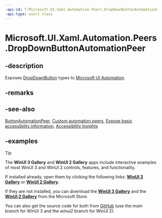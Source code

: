 ```yaml
---
-api-id: T:Microsoft.UI.Xaml.Automation.Peers.DropDownButtonAutomationPeer
-api-type: winrt class
---
```


# Microsoft.UI.Xaml.Automation.Peers.DropDownButtonAutomationPeer

<!--
public class DropDownButtonAutomationPeer : Windows.UI.Xaml.Automation.Peers.ButtonAutomationPeer, Windows.UI.Xaml.Automation.Provider.IExpandCollapseProvider
-->

## -description

Exposes [DropDownButton](../microsoft.ui.xaml.controls/dropdownbutton.md) types to [Microsoft UI Automation](/windows/win32/winauto/entry-uiauto-win32).

## -remarks

## -see-also

[ButtonAutomationPeer](/uwp/api/windows.ui.xaml.automation.peers.buttonautomationpeer), [Custom automation peers](/windows/apps/design/accessibility/custom-automation-peers), [Expose basic accessibility information](/windows/apps/design/accessibility/basic-accessibility-information), [Accessibility Insights](https://accessibilityinsights.io/)

## -examples

> [!TIP]
> The **WinUI 3 Gallery** and **WinUI 2 Gallery** apps include interactive examples of most WinUI 3 and WinUI 2 controls, features, and functionality.
>
> If installed already, open them by clicking the following links: [**WinUI 3 Gallery**](winui3gallery:/item/AutomationProperties) or [**WinUI 2 Gallery**](winui2gallery:/item/AutomationProperties).
>
> If they are not installed, you can download the [**WinUI 3 Gallery**](https://www.microsoft.com/p/winui-3-controls-gallery/9p3jfpwwdzrc) and the [**WinUI 2 Gallery**](https://www.microsoft.com/p/xaml-controls-gallery/9msvh128x2zt) from the Microsoft Store.
>
> You can also get the source code for both from [GitHub](https://github.com/Microsoft/WinUI-Gallery) (use the *main* branch for WinUI 3 and the *winui2* branch for WinUI 2).

